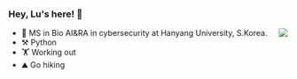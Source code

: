 
### Hey, Lu's here! 👋
<img align="right" src="https://github-readme-stats.vercel.app/api?username=AnhZhang1994&show_icons=true&theme=radical" />

- 🌱 MS in Bio AI&RA in cybersecurity at Hanyang University, S.Korea.
- ⚒️ Python
- 🏋️ Working out
- ⛰️ Go hiking
<!--START_SECTION:waka-->
<!--END_SECTION:waka-->
